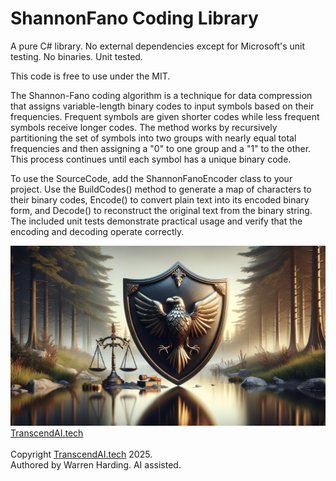 # ShannonFano Coding Library

A pure C# library. No external dependencies except for Microsoft's unit testing. No binaries. Unit tested.

This code is free to use under the MIT.

The Shannon-Fano coding algorithm is a technique for data compression that assigns variable-length binary codes to input symbols based on their frequencies. Frequent symbols are given shorter codes while less frequent symbols receive longer codes. The method works by recursively partitioning the set of symbols into two groups with nearly equal total frequencies and then assigning a "0" to one group and a "1" to the other. This process continues until each symbol has a unique binary code.

To use the SourceCode, add the ShannonFanoEncoder class to your project. Use the BuildCodes() method to generate a map of characters to their binary codes, Encode() to convert plain text into its encoded binary form, and Decode() to reconstruct the original text from the binary string. The included unit tests demonstrate practical usage and verify that the encoding and decoding operate correctly.

![AI Image](aiimage.jpg)
[TranscendAI.tech](https://TranscendAI.tech)<br>
<br>
Copyright [TranscendAI.tech](https://TranscendAI.tech) 2025.</br>
Authored by Warren Harding. AI assisted.</br>